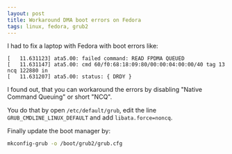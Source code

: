 ```yaml
---
layout: post
title: Workaround DMA boot errors on Fedora
tags: linux, fedora, grub2
---
```


I had to fix a laptop with Fedora with boot errors like:

```
[   11.631123] ata5.00: failed command: READ FPDMA QUEUED
[   11.631147] ata5.00: cmd 60/f0:68:18:09:80/00:00:04:00:00/40 tag 13 ncq 122880 in
[   11.631207] ata5.00: status: { DRDY }
```

I found out, that you can workaround the errors by disabling "Native Command Queuing" or short "NCQ".

You do that by open `/etc/default/grub`, edit the line `GRUB_CMDLINE_LINUX_DEFAULT` and add `libata.force=noncq`.

Finally update the boot manager by:

```bash
mkconfig-grub -o /boot/grub2/grub.cfg
```
